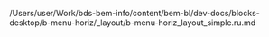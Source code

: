 /Users/user/Work/bds-bem-info/content/bem-bl/dev-docs/blocks-desktop/b-menu-horiz/_layout/b-menu-horiz_layout_simple.ru.md